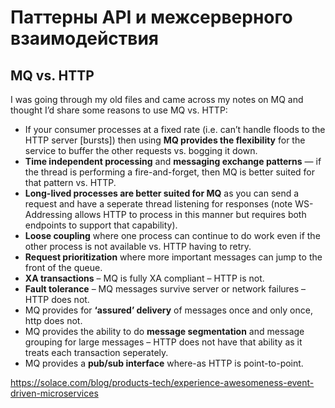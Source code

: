 # Паттерны API и межсерверного взаимодействия

## MQ vs. HTTP

I was going through my old files and came across my notes on MQ and thought I’d share some reasons to use MQ vs. HTTP:

- If your consumer processes at a fixed rate (i.e. can’t handle floods to the HTTP server [bursts]) then using **MQ provides the flexibility** for the service to buffer the other requests vs. bogging it down.
- **Time independent processing** and **messaging exchange patterns** — if the thread is performing a fire-and-forget, then MQ is better suited for that pattern vs. HTTP.
- **Long-lived processes are better suited for MQ** as you can send a request and have a seperate thread listening for responses (note WS-Addressing allows HTTP to process in this manner but requires both endpoints to support that capability).
- **Loose coupling** where one process can continue to do work even if the other process is not available vs. HTTP having to retry.
- **Request prioritization** where more important messages can jump to the front of the queue.
- **XA transactions** – MQ is fully XA compliant – HTTP is not.
- **Fault tolerance** – MQ messages survive server or network failures – HTTP does not.
- MQ provides for **‘assured’ delivery** of messages once and only once, http does not.
- MQ provides the ability to do **message segmentation** and message grouping for large messages – HTTP does not have that ability as it treats each transaction seperately.
- MQ provides a **pub/sub interface** where-as HTTP is point-to-point.

https://solace.com/blog/products-tech/experience-awesomeness-event-driven-microservices